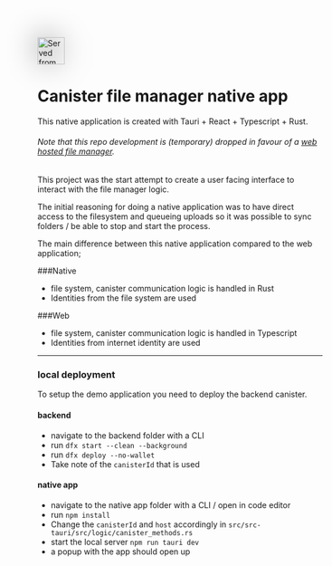 ###

<img src="https://3gjaf-uyaaa-aaaal-qbxdq-cai.raw.ic0.app/static/media/logo_large.1eb5ead8b26a8ad5e527.png"
     alt="Served from the canister"
     style="margin-top: 20px; height: 48px; filter: drop-shadow(1px 1px 25px black)" />

##

# Canister file manager native app

This native application is created with Tauri + React + Typescript + Rust.

###### Note that this repo development is (temporary) dropped in favour of a [web hosted file manager](https://github.com/rem-code-s/canister_file_manager_frontend).

This project was the start attempt to create a user facing interface to interact with the file manager logic.

The initial reasoning for doing a native application was to have direct access to the filesystem and queueing uploads so it was possible to sync folders / be able to stop and start the process.

The main difference between this native application compared to the web application;

###Native

- file system, canister communication logic is handled in Rust
- Identities from the file system are used

###Web

- file system, canister communication logic is handled in Typescript
- Identities from internet identity are used

---

### local deployment

To setup the demo application you need to deploy the backend canister.

#### backend

- navigate to the backend folder with a CLI
- run `dfx start --clean --background`
- run `dfx deploy --no-wallet`
- Take note of the `canisterId` that is used

#### native app

- navigate to the native app folder with a CLI / open in code editor
- run `npm install`
- Change the `canisterId` and `host` accordingly in `src/src-tauri/src/logic/canister_methods.rs`
- start the local server `npm run tauri dev`
- a popup with the app should open up
